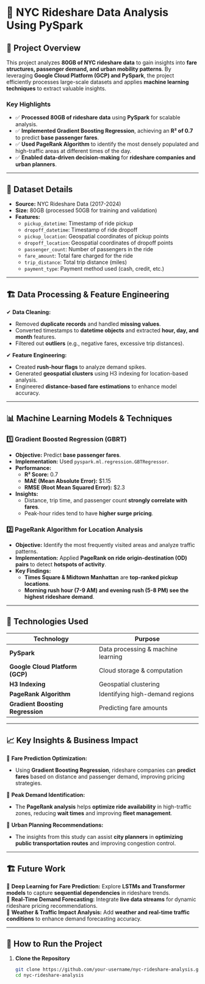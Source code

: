 # 🚖 NYC Rideshare Data Analysis Using PySpark

## 📌 Project Overview

This project analyzes **80GB of NYC rideshare data** to gain insights into **fare structures, passenger demand, and urban mobility patterns**. By leveraging **Google Cloud Platform (GCP) and PySpark**, the project efficiently processes large-scale datasets and applies **machine learning techniques** to extract valuable insights.

### **Key Highlights**
- ✅ **Processed 80GB of rideshare data** using **PySpark** for scalable analysis.
- ✅ **Implemented Gradient Boosting Regression**, achieving an **R² of 0.7** to predict **base passenger fares**.
- ✅ **Used PageRank Algorithm** to identify the most densely populated and high-traffic areas at different times of the day.
- ✅ **Enabled data-driven decision-making** for **rideshare companies and urban planners**.

---

## 📂 Dataset Details

- **Source:** NYC Rideshare Data (2017-2024)
- **Size:** 80GB (processed 50GB for training and validation)
- **Features:**
  - `pickup_datetime`: Timestamp of ride pickup
  - `dropoff_datetime`: Timestamp of ride dropoff
  - `pickup_location`: Geospatial coordinates of pickup points
  - `dropoff_location`: Geospatial coordinates of dropoff points
  - `passenger_count`: Number of passengers in the ride
  - `fare_amount`: Total fare charged for the ride
  - `trip_distance`: Total trip distance (miles)
  - `payment_type`: Payment method used (cash, credit, etc.)

---

## 🏗️ Data Processing & Feature Engineering

✔ **Data Cleaning:**
- Removed **duplicate records** and handled **missing values**.
- Converted timestamps to **datetime objects** and extracted **hour, day, and month** features.
- Filtered out **outliers** (e.g., negative fares, excessive trip distances).

✔ **Feature Engineering:**
- Created **rush-hour flags** to analyze demand spikes.
- Generated **geospatial clusters** using H3 indexing for location-based analysis.
- Engineered **distance-based fare estimations** to enhance model accuracy.

---

## 📊 Machine Learning Models & Techniques

### **1️⃣ Gradient Boosted Regression (GBRT)**
- **Objective:** Predict **base passenger fares**.
- **Implementation:** Used `pyspark.ml.regression.GBTRegressor`.
- **Performance:**
  - **R² Score:** 0.7
  - **MAE (Mean Absolute Error):** $1.15
  - **RMSE (Root Mean Squared Error):** $2.3
- **Insights:**
  - Distance, trip time, and passenger count **strongly correlate with fares**.
  - Peak-hour rides tend to have **higher surge pricing**.

### **2️⃣ PageRank Algorithm for Location Analysis**
- **Objective:** Identify the most frequently visited areas and analyze traffic patterns.
- **Implementation:** Applied **PageRank on ride origin-destination (OD) pairs** to detect **hotspots of activity**.
- **Key Findings:**
  - **Times Square & Midtown Manhattan** are **top-ranked pickup locations**.
  - **Morning rush hour (7-9 AM) and evening rush (5-8 PM) see the highest rideshare demand**.

---

## 🚀 Technologies Used

| **Technology**  | **Purpose** |
|---------------|-------------|
| **PySpark** | Data processing & machine learning |
| **Google Cloud Platform (GCP)** | Cloud storage & computation |
| **H3 Indexing** | Geospatial clustering |
| **PageRank Algorithm** | Identifying high-demand regions |
| **Gradient Boosting Regression** | Predicting fare amounts |

---

## 📈 Key Insights & Business Impact

📌 **Fare Prediction Optimization:**  
- Using **Gradient Boosting Regression**, rideshare companies can **predict fares** based on distance and passenger demand, improving pricing strategies.

📌 **Peak Demand Identification:**  
- The **PageRank analysis** helps **optimize ride availability** in high-traffic zones, reducing **wait times** and improving **fleet management**.

📌 **Urban Planning Recommendations:**  
- The insights from this study can assist **city planners** in **optimizing public transportation routes** and improving congestion control.

---

## 🏗️ Future Work

🔹 **Deep Learning for Fare Prediction:** Explore **LSTMs and Transformer models** to capture **sequential dependencies** in rideshare trends.  
🔹 **Real-Time Demand Forecasting:** Integrate **live data streams** for dynamic rideshare pricing recommendations.  
🔹 **Weather & Traffic Impact Analysis:** Add **weather and real-time traffic conditions** to enhance demand forecasting accuracy.  

---

## 🔧 How to Run the Project

1. **Clone the Repository**
   ```bash
   git clone https://github.com/your-username/nyc-rideshare-analysis.git
   cd nyc-rideshare-analysis

